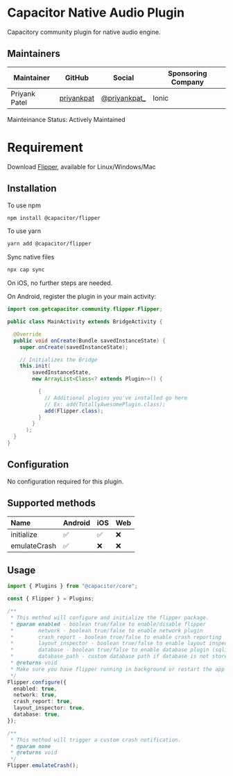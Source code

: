 # Capacitor Native Audio Plugin

Capacitory community plugin for native audio engine.

## Maintainers

| Maintainer    | GitHub                                      | Social                                           | Sponsoring Company |
| ------------- | ------------------------------------------- | ------------------------------------------------ | ------------------ |
| Priyank Patel | [priyankpat](https://github.com/priyankpat) | [@priyankpat\_](https://twitter.com/priyankpat_) | Ionic              |

Mainteinance Status: Actively Maintained

# Requirement

Download [Flipper](https://fbflipper.com/), available for Linux/Windows/Mac

## Installation

To use npm

```bash
npm install @capacitor/flipper
```

To use yarn

```bash
yarn add @capacitor/flipper
```

Sync native files

```bash
npx cap sync
```

On iOS, no further steps are needed.

On Android, register the plugin in your main activity:

```java
import com.getcapacitor.community.flipper.Flipper;

public class MainActivity extends BridgeActivity {

  @Override
  public void onCreate(Bundle savedInstanceState) {
    super.onCreate(savedInstanceState);

    // Initializes the Bridge
    this.init(
        savedInstanceState,
        new ArrayList<Class<? extends Plugin>>() {

          {
            // Additional plugins you've installed go here
            // Ex: add(TotallyAwesomePlugin.class);
            add(Flipper.class);
          }
        }
      );
  }
}
```

## Configuration

No configuration required for this plugin.

## Supported methods

| Name         | Android | iOS | Web |
| :----------- | :------ | :-- | :-- |
| initialize   | ✅      | ✅  | ❌  |
| emulateCrash | ✅      | ❌  | ❌  |

## Usage

```typescript
import { Plugins } from "@capacitor/core";

const { Flipper } = Plugins;

/**
 * This method will configure and initialize the flipper package.
 * @param enabled - boolean true/false to enable/disable flipper
 *        network - boolean true/false to enable network plugin
 *        crash_report - boolean true/false to enable crash reporting
 *        layout_inspector - boolean true/false to enable layout inspector
 *        database - boolean true/false to enable database plugin (sqlite)
 *        database_path - custom database path if database is not stored in application context (Android)
 * @returns void
 * Make sure you have flipper running in background or restart the app for plugins to communicate with flipper
 */
Flipper.configure({
  enabled: true,
  network: true,
  crash_report: true,
  layout_inspector: true,
  database: true,
});

/**
 * This method will trigger a custom crash notification.
 * @param none
 * @returns void
 */
Flipper.emulateCrash();
```
